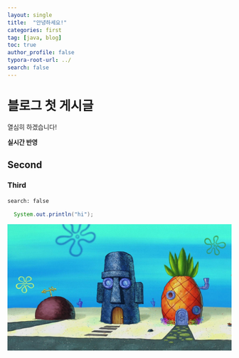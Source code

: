 ```yaml
---
layout: single
title:  "안녕하세요!"
categories: first
tag: [java, blog]
toc: true
author_profile: false
typora-root-url: ../
search: false
---
```


# 블로그 첫 게시글

열심히 하겠습니다!

**실시간 반영**

## Second

### Third

`search: false`

```java
  System.out.println("hi");
```

![bikini-bottom](/images/2023-06-11-first-post/bikini-bottom-1686550396265-1.jpg)
